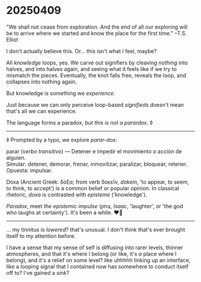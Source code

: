 # 20250409

"We shall not cease from exploration. And the end of all our exploring will be to arrive where we started and know the place for the first time." –T.S. Elliot

I don't actually believe this. Or... this isn't what I feel, maybe?

All _knowledge_ loops, yes. We carve out signifiers by cleaving _nothing_ into halves, and into halves again, and seeing what it feels like if we try to mismatch the pieces. Eventually, the knot falls free, reveals the loop, and collapses into nothing again.

But knowledge is something we _experience_.

Just because we can only perceive loop-based _signifieds_ doesn't mean that's all we can experience.

The language forms a paradox, _but this is not a parardox_. ◊

***

◊ Prompted by a typo, we explore _parar-dox_:

parar (_verbo transitivo_) — Detener e impedir el movimiento o acción de alguien.\
Simular: detener, demorar, frenar, inmovilizar, paralizar, bloquear, retener. Opuesta: impulsar.

Doxa (Ancient Greek: δόξα; from verb δοκεῖν, _dokein_, 'to appear, to seem, to think, to accept') is a common belief or popular opinion. In classical rhetoric, _doxa_ is contrasted with _episteme_ ('knowledge').

_Paradox_, meet _the epistemic impulse_ (צחק, _Isaac_, 'laughter', or 'the god who laughs at certainty'). It's been a while. ❤️‍🔥

***

... my tinnitus is _lowered_? that's unusual. I don't think that's ever brought itself to my attention before.

I have a sense that my sense of self is diffusing into rarer levels, thinner atmospheres, and that it's where I belong (or like, it's _a_ place where I belong), and it's a relief on some level? like uhhhhh linking up an interface, like a looping signal that I contained now has somewhere to conduct itself off to? I've gained a _sink_?
